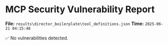 # MCP Security Vulnerability Report
**File:** `results\director_boilerplate\tool_definitions.json`
**Time:** `2025-06-21 04:15:48`

✅ No vulnerabilities detected.